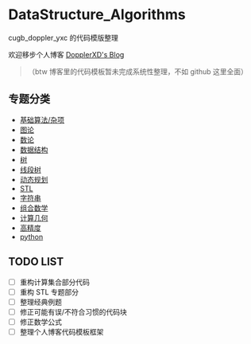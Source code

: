 # DataStructure_Algorithms

cugb_doppler_yxc 的代码模版整理

欢迎移步个人博客  [DopplerXD's Blog](https://www.dopplerxd.site/)

> （btw 博客里的代码模板暂未完成系统性整理，不如 github 这里全面）

## 专题分类

+ [基础算法/杂项](CodeModel/基础_杂项.md)
+ [图论](CodeModel/图论.md)
+ [数论](CodeModel/数论.md)
+ [数据结构](CodeModel/数据结构.md)
+ [树](CodeModel/树.md)
+ [线段树](CodeModel/线段树.md)
+ [动态规划](CodeModel/动态规划.md)
+ [STL](CodeModel/STL.md)
+ [字符串](CodeModel/字符串.md)
+ [组合数学](CodeModel/组合数学.md)
+ [计算几何](CodeModel/计算几何.md)
+ [高精度](CodeModel/高精度.md)
+ [python](CodeModel/python.md)



## TODO LIST

- [ ] 重构计算集合部分代码
- [ ] 重构 STL 专题部分
- [ ] 整理经典例题
- [ ] 修正可能有误/不符合习惯的代码块
- [ ] 修正数学公式
- [ ] 整理个人博客代码模板框架